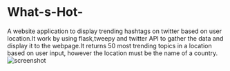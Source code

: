 # What-s-Hot-
A website application to display trending hashtags on twitter based on user location.It work by using flask,tweepy and twitter API to gather the data and display it to the webpage.It returns 50 most trending topics in a location based on user input, however the location must be the name of a country.
![screenshot]("https://github.com/Jump3rX/What-s-Hot-/blob/master/whats%20hot/Screenshot%20(72).png")

